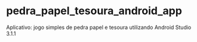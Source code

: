 # pedra_papel_tesoura_android_app

Aplicativo: jogo simples de pedra papel e tesoura utilizando Android Studio 3.1.1
